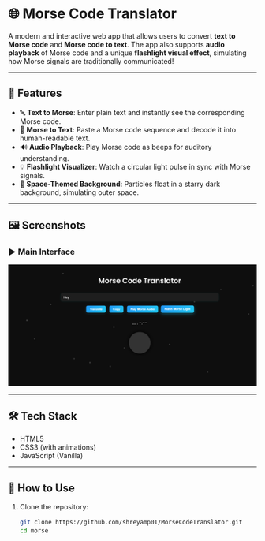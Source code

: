 
# 🌐 Morse Code Translator

A modern and interactive web app that allows users to convert **text to Morse code** and **Morse code to text**. The app also supports **audio playback** of Morse code and a unique **flashlight visual effect**, simulating how Morse signals are traditionally communicated!


---

## 🚀 Features

- 🔤 **Text to Morse**: Enter plain text and instantly see the corresponding Morse code.
- 🔁 **Morse to Text**: Paste a Morse code sequence and decode it into human-readable text.
- 🔊 **Audio Playback**: Play Morse code as beeps for auditory understanding.
- 💡 **Flashlight Visualizer**: Watch a circular light pulse in sync with Morse signals.
- 🌌 **Space-Themed Background**: Particles float in a starry dark background, simulating outer space.

---

## 🖼️ Screenshots

### ▶️ Main Interface
![Main UI](ss1.png)



---

## 🛠️ Tech Stack

- HTML5  
- CSS3 (with animations)  
- JavaScript (Vanilla)

---

## 📁 How to Use

1. Clone the repository:

   ```bash
   git clone https://github.com/shreyamp01/MorseCodeTranslator.git
   cd morse 
